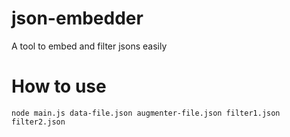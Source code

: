 # json-embedder
A tool to embed and filter jsons easily

# How to use

```
node main.js data-file.json augmenter-file.json filter1.json filter2.json
```
